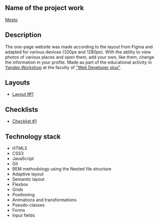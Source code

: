 ## Name of the project work
[Mesto](https://kulembetov.github.io/mesto-en)

## Description
The one-page website was made according to the layout from Figma and adapted for various devices (320px and 1280px). With the ability to view photos of various places and open them, add your own, like them, change the information in your profile. Made as part of the educational activity in [Yandex.Workshop](https://practicum.yandex.ru) at the faculty of ["Web Developer plus"](https://practicum.yandex.ru/web-plus).

## Layouts
* [Layout №1](https://www.figma.com/file/2cn9N9jSkmxD84oJik7xL7/JavaScript.-Sprint-4?node-id=28212%3A269&t=ldhr9mLZiCkltFqx-0)

## Checklists
* [Checklist #1](https://code.s3.yandex.net/web-developer/checklists-pdf/web-plus/checklist-3.pdf)

## Technology stack
* HTML5
* CSS3
* JavaScript
* Git
* BEM methodology using the Nested file structure
* Adaptive layout
* Semantic layout
* Flexbox
* Grids
* Positioning
* Animations and transformations
* Pseudo-classes
* Forms
* Input fields
